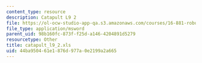 ```yaml
---
content_type: resource
description: Catapult L9 2
file: https://ol-ocw-studio-app-qa.s3.amazonaws.com/courses/16-881-robust-system-design-summer-1998/44ba950461e1876d977a0e2199a2a665_catapult_l9_2.xls
file_type: application/msword
parent_uid: 98b160fc-873f-f25d-a146-4204891d5279
resourcetype: Other
title: catapult_l9_2.xls
uid: 44ba9504-61e1-876d-977a-0e2199a2a665
---
```

